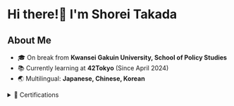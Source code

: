 <h1>Hi there!👋 I'm Shorei Takada</h1>

<!-- ![](./metrics.plugin.languages.details.svg) -->

## About Me

- 🎓 On break from **Kwansei Gakuin University, School of Policy Studies**
- 📚 Currently learning at **42Tokyo** (Since April 2024)
- 🌏 Multilingual: **Japanese, Chinese, Korean**

<details>
<summary>📜 Certifications</summary>

| Certification | Date |
|---------------|------|
| Information Technology Passport Examination (IP) | June 2023 |
| Information Security Management Examination (SG) | August 2023 |
| Fundamental Information Technology Engineer Examination (FE) | October 2023 |

</details>

<!-- ## 42Tokyo Progress

<p align="center">
  <img src="" alt="42 Tokyo Piscine Stats" />
  <img src="" alt="42 Tokyo Main Curriculum Stats" />
</p> --->
